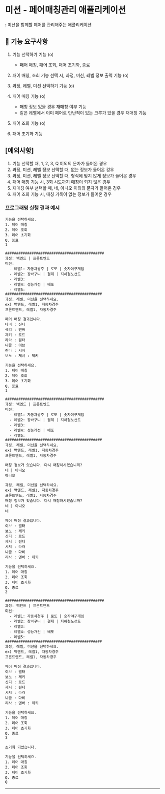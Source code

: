 # 미션 - 페어매칭관리 애플리케이션
: 미션을 함께할 페어를 관리해주는 애플리케이션  

## 🚀 기능 요구사항
  1. 기능 선택하기 기능 (o)
      - 패어 매칭, 패어 조회, 패어 초기화, 종료
       
  2. 패어 매칭, 조회 기능 선택 시, 과정, 미션, 레벨 정보 출력 기능 (o)

  3. 과정, 레벨, 미션 선택하기 기능  (o)

  4. 패어 매칭 기능 (o) 
      - 매칭 정보 있을 경우 재매칭 여부 기능
      - 같은 레벨에서 이미 페어로 만난적이 있는 크루가 있을 경우 재매칭 기능 
     
  5. 패어 조회 기능 (o)  
  
  6. 패어 초기화 기능  

## [예외사항]
  1. 기능 선택할 때, 1, 2, 3, Q 이외의 문자가 들어온 경우    
  2. 과정, 미션, 레벨 정보 선택할 때, 없는 정보가 들어온 겅우 
  3. 과정, 미션, 레벨 정보 선택할 때, 형식에 맞지 않게 정보가 들어온 경우
  4. 패어 매칭 기능 시, 3회 시도까지 매칭이 되지 않은 경우  
  5. 재매칭 여부 선택할 때, 네, 아니오 이외의 문자가 들어온 경우 
  6. 패어 조회 기능 시, 매칭 기록이 없는 정보가 들어온 경우


### 프로그래밍 실행 결과 예시

```
기능을 선택하세요.
1. 페어 매칭
2. 페어 조회
3. 페어 초기화
Q. 종료
1

#############################################
과정: 백엔드 | 프론트엔드
미션:
  - 레벨1: 자동차경주 | 로또 | 숫자야구게임
  - 레벨2: 장바구니 | 결제 | 지하철노선도
  - 레벨3: 
  - 레벨4: 성능개선 | 배포
  - 레벨5: 
############################################
과정, 레벨, 미션을 선택하세요.
ex) 백엔드, 레벨1, 자동차경주
프론트엔드, 레벨1, 자동차경주

페어 매칭 결과입니다.
다비 : 신디
쉐리 : 덴버
제키 : 로드
라라 : 윌터
니콜 : 이브
린다 : 시저
보노 : 제시 : 제키

기능을 선택하세요.
1. 페어 매칭
2. 페어 조회
3. 페어 초기화
Q. 종료
1

#############################################
과정: 백엔드 | 프론트엔드
미션:
  - 레벨1: 자동차경주 | 로또 | 숫자야구게임
  - 레벨2: 장바구니 | 결제 | 지하철노선도
  - 레벨3: 
  - 레벨4: 성능개선 | 배포
  - 레벨5: 
############################################
과정, 레벨, 미션을 선택하세요.
ex) 백엔드, 레벨1, 자동차경주
프론트엔드, 레벨1, 자동차경주

매칭 정보가 있습니다. 다시 매칭하시겠습니까?
네 | 아니오
아니오

과정, 레벨, 미션을 선택하세요.
ex) 백엔드, 레벨1, 자동차경주
프론트엔드, 레벨1, 자동차경주
매칭 정보가 있습니다. 다시 매칭하시겠습니까?
네 | 아니오
네

페어 매칭 결과입니다.
이브 : 윌터
보노 : 제키
신디 : 로드
제시 : 린다
시저 : 라라
니콜 : 다비
리사 : 덴버 : 제키

기능을 선택하세요.
1. 페어 매칭
2. 페어 조회
3. 페어 초기화
Q. 종료
2

#############################################
과정: 백엔드 | 프론트엔드
미션:
  - 레벨1: 자동차경주 | 로또 | 숫자야구게임
  - 레벨2: 장바구니 | 결제 | 지하철노선도
  - 레벨3: 
  - 레벨4: 성능개선 | 배포
  - 레벨5: 
############################################
과정, 레벨, 미션을 선택하세요.
ex) 백엔드, 레벨1, 자동차경주
프론트엔드, 레벨1, 자동차경주

페어 매칭 결과입니다.
이브 : 윌터
보노 : 제키
신디 : 로드
제시 : 린다
시저 : 라라
니콜 : 다비
리사 : 덴버 : 제키

기능을 선택하세요.
1. 페어 매칭
2. 페어 조회
3. 페어 초기화
Q. 종료
3

초기화 되었습니다. 

기능을 선택하세요.
1. 페어 매칭
2. 페어 조회
3. 페어 초기화
Q. 종료
Q
```

---